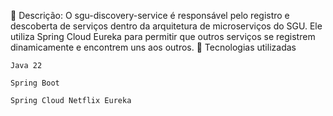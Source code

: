 
📌 Descrição:
O sgu-discovery-service é responsável pelo registro e descoberta de serviços dentro da arquitetura de microserviços do SGU. Ele utiliza Spring Cloud Eureka para permitir que outros serviços se registrem dinamicamente e encontrem uns aos outros.
🚀 Tecnologias utilizadas

    Java 22

    Spring Boot

    Spring Cloud Netflix Eureka
